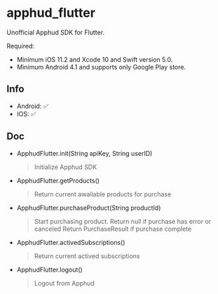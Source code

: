 # apphud_flutter

Unofficial Apphud SDK for Flutter.

Required:
 - Minimum iOS 11.2 and Xcode 10 and Swift version 5.0.
 - Minimum Android 4.1 and supports only Google Play store.

## Info
- Android: ✅
- IOS: ✅


## Doc
 - ApphudFlutter.init(String apiKey, String userID)
    >Initialize Apphud SDK

 - ApphudFlutter.getProducts()
    >Return current awailable products for purchase

 - ApphudFlutter.purchaseProduct(String productId)
    >Start purchasing product.
    >Return null if purchase has error or canceled
    >Return PurchaseResult if purchase complete

 - ApphudFlutter.activedSubscriptions()
    >Return current actived subscriptions

 - ApphudFlutter.logout()
    >Logout from Apphud
